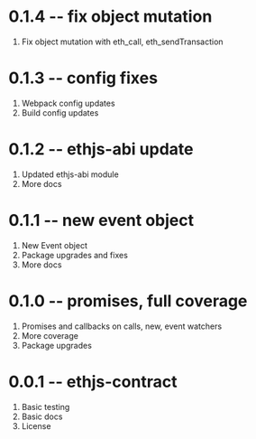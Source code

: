 # 0.1.4 -- fix object mutation

1. Fix object mutation with eth_call, eth_sendTransaction

# 0.1.3 -- config fixes

1. Webpack config updates
2. Build config updates

# 0.1.2 -- ethjs-abi update

1. Updated ethjs-abi module
2. More docs

# 0.1.1 -- new event object

1. New Event object
2. Package upgrades and fixes
3. More docs

# 0.1.0 -- promises, full coverage

1. Promises and callbacks on calls, new, event watchers
2. More coverage
3. Package upgrades

# 0.0.1 -- ethjs-contract

1. Basic testing
2. Basic docs
3. License

